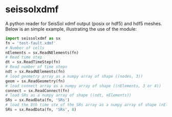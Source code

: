 seissolxdmf
===============
A python reader for SeisSol xdmf output (posix or hdf5) and hdf5 meshes.
Below is an simple example, illustrating the use of the module:
```python
import seissolxdmf as sx
fn = 'test-fault.xdmf'
# Number of cells
nElements = sx.ReadNElements(fn)
# Read time step
dt = sx.ReadTimeStep(fn)
# Read number of time steps
ndt = sx.ReadNElements(fn)
# load geometry array as a numpy array of shape ((nodes, 3))
geom = sx.ReadGeometry(fn)
# load connect array as a numpy array of shape ((nElements, 3 or 4))
connect = sx.ReadConnect(fn)
# load SRs as a numpy array of shape ((ndt, nElements))
SRs = sx.ReadData(fn, 'SRs')
# load the 8th time ste of the SRs array as a numpy array of shape (nElements)
SRs = sx.ReadData(fn, 'SRs', 8)
```
